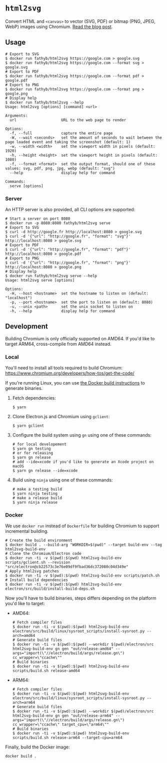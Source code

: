 # `html2svg`

Convert HTML and `<canvas>` to vector (SVG, PDF) or bitmap (PNG, JPEG, WebP) images using Chromium. [Read the blog post](https://fathy.fr/html2svg).

## Usage

```shell
# Export to SVG
$ docker run fathyb/html2svg https://google.com > google.svg
$ docker run fathyb/html2svg https://google.com --format svg > google.svg
# Export to PDF
$ docker run fathyb/html2svg https://google.com --format pdf > google.pdf
# Export to PNG
$ docker run fathyb/html2svg https://google.com --format png > google.png
# Display help
$ docker run fathyb/html2svg --help
Usage: html2svg [options] [command] <url>

Arguments:
  url                    URL to the web page to render

Options:
  -f, --full             capture the entire page
  -W, --wait <seconds>   set the amount of seconds to wait between the page loaded event and taking the screenshot (default: 1)
  -w, --width <width>    set the viewport width in pixels (default: 1920)
  -h, --height <height>  set the viewport height in pixels (default: 1080)
  -f, --format <format>  set the output format, should one of these values: svg, pdf, png, jpg, webp (default: "svg")
  --help                 display help for command

Commands:
  serve [options]
```

### Server

An HTTP server is also provided, all CLI options are supported:

```shell
# Start a server on port 8080
$ docker run -p 8080:8080 fathyb/html2svg serve
# Export to SVG
$ curl -d http://google.fr http://localhost:8080 > google.svg
$ curl -d '{"url": "http://google.fr", "format": "svg"}' http://localhost:8080 > google.svg
# Export to PDF
$ curl -d '{"url": "http://google.fr", "format": "pdf"}' http://localhost:8080 > google.pdf
# Export to PNG
$ curl -d '{"url": "http://google.fr", "format": "png"}' http://localhost:8080 > google.png
# Display help
$ docker run fathyb/html2svg serve --help
Usage: html2svg serve [options]

Options:
  -H, --host <hostname>  set the hostname to listen on (default: "localhost")
  -p, --port <hostname>  set the port to listen on (default: 8080)
  -u, --unix <path>      set the unix socket to listen on
  -h, --help             display help for command
```

## Development

Building Chromium is only officially supported on AMD64. If you'd like to target ARM64, cross-compile from AMD64 instead.

### Local

You'll need to install all tools required to build Chromium: https://www.chromium.org/developers/how-tos/get-the-code/

If you're running Linux, you can use [the Docker build instructions](#docker) to generate binaries.

1. Fetch dependencies:
    ```shell
    $ yarn
    ```
2. Clone Electron.js and Chromium using `gclient`:
    ```shell
    $ yarn gclient
    ```
3. Configure the build system using `gn` using one of these commands:
    ```shell
    # for local developement
    $ yarn gn testing
    # or for releasing
    $ yarn gn release
    # add --ide=xcode if you'd like to generate an Xcode project on macOS
    $ yarn gn release --ide=xcode
    ```
4. Build using `ninja` using one of these commands:
    ```shell
    # make a testing build
    $ yarn ninja testing
    # make a release build
    $ yarn ninja release
    ```

### Docker

We use `docker run` instead of `Dockerfile` for building Chromium to support incremental building.

```shell
# Create the build environment
$ docker build . --build-arg "WORKDIR=$(pwd)" --target build-env --tag html2svg-build-env
# Clone the Chromium/Electron code
$ docker run -ti -v $(pwd):$(pwd) html2svg-build-env scripts/gclient.sh --revision "src/electron@cb22573c3e76e09df9fbad36dc372080c04d349e"
# Apply html2svg patches
$ docker run -ti -v $(pwd):$(pwd) html2svg-build-env scripts/patch.sh
# Install build dependencies
$ docker run -ti -v $(pwd):$(pwd) html2svg-build-env electron/src/build/install-build-deps.sh
```

Now you'll have to build binaries, steps differs depending on the platform you'd like to target:
- AMD64:
  ```shell
  # Fetch compiler files
  $ docker run -ti -v $(pwd):$(pwd) html2svg-build-env electron/src/build/linux/sysroot_scripts/install-sysroot.py --arch=amd64
  # Generate build files
  $ docker run -ti -v $(pwd):$(pwd) --workdir $(pwd)/electron/src html2svg-build-env gn gen "out/release-amd64" --args="import(\"//electron/build/args/release.gn\") cc_wrapper=\"ccache\""
  # Build binaries
  $ docker run -ti -v $(pwd):$(pwd) html2svg-build-env scripts/build.sh release-amd64
  ```
- ARM64:
  ```shell
  # Fetch compiler files
  $ docker run -ti -v $(pwd):$(pwd) html2svg-build-env electron/src/build/linux/sysroot_scripts/install-sysroot.py --arch=arm64
  # Generate build files
  $ docker run -ti -v $(pwd):$(pwd) --workdir $(pwd)/electron/src html2svg-build-env gn gen "out/release-arm64" --args="import(\"//electron/build/args/release.gn\") cc_wrapper=\"ccache\" target_cpu=\"arm64\""
  # Build binaries
  $ docker run -ti -v $(pwd):$(pwd) html2svg-build-env scripts/build.sh release-arm64 --target-cpu=arm64
  ```

Finally, build the Docker image:
```shell
docker build .
```

